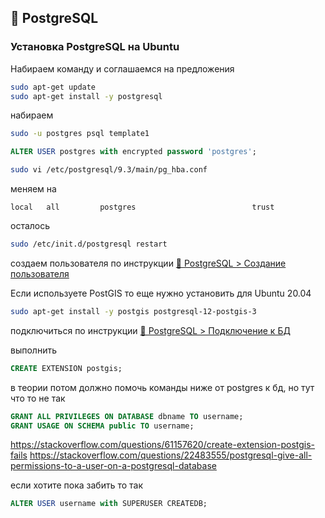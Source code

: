 ## 🐘 PostgreSQL

### Установка PostgreSQL на Ubuntu

Набираем команду и соглашаемся на предложения

```sh
sudo apt-get update
sudo apt-get install -y postgresql
```

набираем

```sh
sudo -u postgres psql template1
```

```sql
ALTER USER postgres with encrypted password 'postgres';
```

```sh
sudo vi /etc/postgresql/9.3/main/pg_hba.conf
```

меняем на
```
local   all         postgres                          trust
```

осталось
```sh
sudo /etc/init.d/postgresql restart
```

создаем пользователя по инструкции [🐘 PostgreSQL > Создание пользователя](create_user.md)

Если используете PostGIS то еще
нужно установить для Ubuntu 20.04
```sh
sudo apt-get install -y postgis postgresql-12-postgis-3
```

подключиться по инструкции [🐘 PostgreSQL > Подключение к БД](connect.md)

выполнить
```sql
CREATE EXTENSION postgis;
```

в теории потом должно помочь команды ниже от postgres к бд, но тут что то не так
```sql
GRANT ALL PRIVILEGES ON DATABASE dbname TO username;
GRANT USAGE ON SCHEMA public TO username;
```

https://stackoverflow.com/questions/61157620/create-extension-postgis-fails
https://stackoverflow.com/questions/22483555/postgresql-give-all-permissions-to-a-user-on-a-postgresql-database

если хотите пока забить то так
```sql
ALTER USER username with SUPERUSER CREATEDB;
```